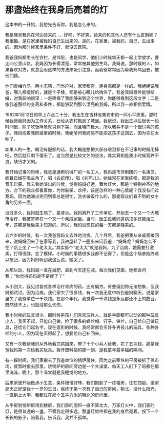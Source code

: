 # 那盏始终在我身后亮着的灯

这本书的一开始，我想先告诉你，我是怎么来的。 

我是我爸我妈在河边捡来的……好吧，不好笑，捡来的和其他人还有什么区别呢？我很酷，是在家里被我妈自己生出来的。是的。在家里，被我妈，自己，生出来的。因为那时候家里条件不好，就没去医院。 

我爸我妈都生长在农村，是邻居，也是同学，他们小时候每天都一起上学放学，要走四公里山路。我妈因为长得漂亮，常常被其他男生骂。我妈说，那时候的人，如果喜欢对方，就总会用这样的方法来吸引注意。而我爸常常因为帮我妈骂回去，被他们揍。 

他们青梅竹马，两小无猜，门当户对，家里都穷，连身高都是一样的。我姥姥说我爸，哪儿都挺好的，就是个子矮，都是被心眼儿给拽住了。我爸我妈最终能够结婚，对我影响很深：一是确保了我能够来到这个世界，你能够看到这段文字；二是像我爸那样的身高和条件，都能够娶到那么漂亮的我妈，所以我一直相信爱情。 

1982年1月12日的早上六点二十分，我出生在吉林省集安市的一间小平房里。那时候我爸我妈因为工作关系，已经从农村搬到了城里。我爸说，我出生以后很长一段时间里，除了吃饭睡觉就只剩下哭，而且嗓门极大，所以我并不是一个很讨喜的孩子。我妈抱着我回娘家的时候，我姥爷问我妈能不能把这孩子送回去，因为实在太吵了。 

如果人的一生，眼泪有配额的话，我大概是想把大部分眼泪都在不记事的时候用掉吧，然后就只剩下傻乐了。这当然是比较文艺的说法，其实真相是我小时候营养不良，缺钙才哭的。 

我开始记事的时候，我爸是通用机械厂的一名工人，我妈是市评剧团的一名演员，而且已经在唱主角了，唱《白蛇传》，唱《刘巧儿》。她经常在家里练唱，那是我的音乐启蒙。我去看她演出的时候，觉得妈妈好远，舞台好大，那是个特别神圣的地方。台下的观众都看着你，为你鼓掌、欢呼，该是怎样的一种心情呢？我没有问过我妈，因为她演出完回到家总是很忙，洗衣做饭什么的，那是观众们看不到的女主角的另外一面。 

没过多久，我妈就生病了，是肾炎。我妈离开了工作单位，开始去一个又一个大城市治疗，我被寄养在一个又一个亲戚家里。当时，医生说我妈这病顶多还能活三年，这都是我后来才知道的。所以，我妈说现在的每一天都是赚来的。 

五六岁的时候，有一次我爸我妈又去外地治病。几个月后，我爸把我从亲戚家接回来，说妈妈回来了在家等我，我进屋转了一圈出来问我爸：“妈妈呢？妈妈怎么不在？炕上坐了一个老太太。”其实那个“老太太”就是我妈，为了治病，她需要打激素，打得很胖，变了模样。小时候的事情很多我都不记得了，但是这个场景始终难以忘记，因为妈妈听到我这么说，她哭了。 

从那以后，我妈就一直在减肥，直到今天还在减。每次我们见面，她都会问我：“你觉得妈妈是不是瘦了？” 

从小到大，我见过各式各样治疗肾病的药，还有偏方。有些偏到你无法想象，但我妈都试过。因为治病，我们家欠了很多钱，有一次我无意中听到爸妈聊天，说是家里欠了我爸单位一千块钱。在那个年代，我觉得一千块钱是永远都还不上的数目。既然还不上，也就没那么忧伤。 

我小时候的玩具很少。那时候男孩儿们喜欢玩兵人，就是手脚都可以动的那种玩具小人。我买不起，只能自己做，捡了很多的螺丝帽、钉子、铁丝，自己给自己做玩具，还给它们起名字。现在逛街的时候，我经常都会买好多男孩儿的玩具，各种各样的小人，因为现在买得起了，想要给自己补回来。 

又有一次我爸我妈从外地看完病回来，带了十个小兵人给我，花了五块钱，那是我爸我妈第一次给我买玩具。拆开塑料袋的那一刻，是我童年最幸福的瞬间。 

有一段时间，我们家搬去了我爸单位的锅炉房住，因为之前租住的平房被拆了盖市场，就暂时搬去那里。烧锅炉的房间旁边是一个大澡堂，每天工人们下了班都在那里洗澡。晚上，那个澡堂就是我睡觉的地方。 

后来家里开始做点小生意，条件慢慢好转，我们搬到了一栋楼房，住在四层。搬家那天正好是我十一岁的生日，我终于第一次有了自己的房间，朝北，没什么阳光。一直到上大学，我都住在那个五平方米的朝北的房间里。 

从平房到锅炉房再到楼房，我们家的面积一直不算太大。万家灯火中，我们家的灯，是很普通的一盏。不管我走得多远，那盏灯始终都在我的身后亮着，投下一个长长的影子，陪着我，告诉我，我并不孤单。